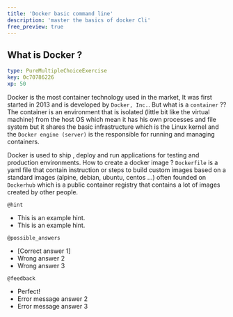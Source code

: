 ```yaml
---
title: 'Docker basic command line'
description: 'master the basics of docker Cli'
free_preview: true
---
```


## What is Docker ?

```yaml
type: PureMultipleChoiceExercise
key: 0c70786226
xp: 50
```


Docker is the most container technology used in the market, It was first started in 2013 and is developed by `Docker, Inc.`. But what is a `container` ??The container is an environment that is isolated (little bit like the virtual machine) from the host OS which mean it has his own processes and file system  but it shares the basic infrastructure which is the Linux kernel and the `Docker engine (server)` is the responsible for running and managing containers.


Docker is used to ship , deploy and run applications for testing and production environments. How to create a docker image ? `Dockerfile` is a yaml file that contain instruction or steps to build custom images based on a standard images (alpine, debian, ubuntu, centos ...) often founded on `Dockerhub` which is a public container registry that contains a lot of images created by other people. 






<!-- Guidelines for the question: https://instructor-support.datacamp.com/en/articles/2375516-course-multiple-choice-exercises. -->

`@hint`
<!-- Examples of good hints: https://instructor-support.datacamp.com/en/articles/2379164-hints-best-practices. -->
- This is an example hint.
- This is an example hint.

`@possible_answers`
- [Correct answer 1]
- Wrong answer 2
- Wrong answer 3

`@feedback`
<!-- Examples of good feedback messages: https://instructor-support.datacamp.com/en/articles/2299773-exercise-success-messages.  -->
- Perfect!
- Error message answer 2
- Error message answer 3
